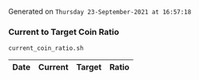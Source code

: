 Generated on `Thursday 23-September-2021 at 16:57:18`

### Current to Target Coin Ratio
`current_coin_ratio.sh`

Date|Current|Target|Ratio
---|---|---|---
